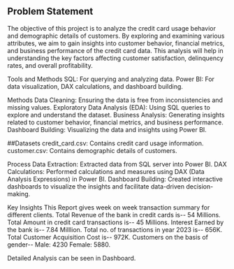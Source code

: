 ## Problem Statement
The objective of this project is to analyze the credit card usage behavior and demographic details of customers. By exploring and examining various attributes, we aim to gain insights into customer behavior, financial metrics, and business performance of the credit card data. This analysis will help in understanding the key factors affecting customer satisfaction, delinquency rates, and overall profitability.

Tools and Methods
SQL: For querying and analyzing data.
Power BI: For data visualization, DAX calculations, and dashboard building.

Methods
Data Cleaning: Ensuring the data is free from inconsistencies and missing values.
Exploratory Data Analysis (EDA): Using SQL queries to explore and understand the dataset.
Business Analysis: Generating insights related to customer behavior, financial metrics, and business performance.
Dashboard Building: Visualizing the data and insights using Power BI.

##Datasets
credit_card.csv: Contains credit card usage information.
customer.csv: Contains demographic details of customers.

Process
Data Extraction: Extracted data from SQL server into Power BI.
DAX Calculations: Performed calculations and measures using DAX (Data Analysis Expressions) in Power BI.
Dashboard Building: Created interactive dashboards to visualize the insights and facilitate data-driven decision-making.

Key Insights
This Report gives week on week transaction summary for different clients.
Total Revenue of the bank in credit cards is-- 54 Millions.
Total Amount in credit card transactions is-- 45 Millions.
Interest Earned by the bank is-- 7.84 Milllion.
Total no. of transactions in year 2023 is-- 656K.
Total Customer Acquisition Cost is-- 972K.
Customers on the basis of gender-- Male: 4230 Female: 5880.

Detailed Analysis can be seen in Dashboard.
